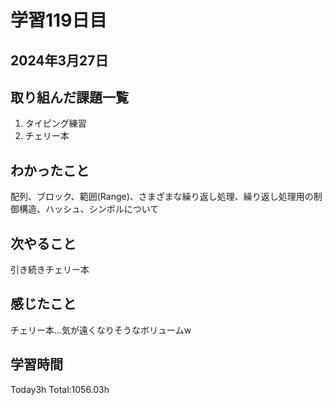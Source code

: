 # 学習119日目
## 2024年3月27日
## 取り組んだ課題一覧
1. タイピング練習
2. チェリー本
## わかったこと
配列、ブロック、範囲(Range)、さまざまな繰り返し処理、繰り返し処理用の制御構造、ハッシュ、シンボルについて
## 次やること
引き続きチェリー本
## 感じたこと
チェリー本…気が遠くなりそうなボリュームw
## 学習時間
 Today3h
 Total:1056.03h

